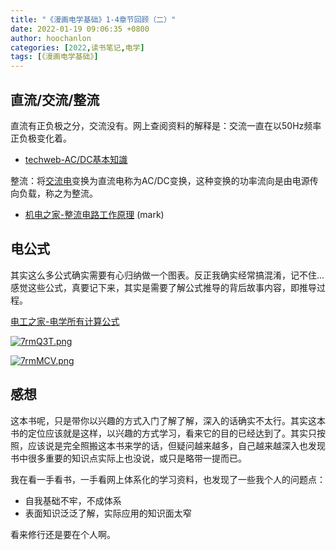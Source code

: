 ```yaml
---
title: "《漫画电学基础》1-4章节回顾（二）"
date: 2022-01-19 09:06:35 +0800
author: hoochanlon
categories: [2022,读书笔记,电学]
tags: [《漫画电学基础》]
---
```


## 直流/交流/整流

直流有正负极之分，交流没有。网上查阅资料的解释是：交流一直在以50Hz频率正负极变化着。

* [techweb-AC/DC基本知識](https://techweb.rohm.com.tw/knowledge/acdc/s-acdc/01-s-acdc/9)

整流：将[交流电](https://baike.baidu.com/item/交流电)变换为直流电称为AC/DC变换，这种变换的功率流向是由电源传向负载，称之为整流。

* [机电之家-整流电路工作原理](http://www.jdzj.com/diangong/article/2010-9-3/21505-1.htm) (mark)

<!-- more -->

## 电公式

其实这么多公式确实需要有心归纳做一个图表。反正我确实经常搞混淆，记不住...感觉这些公式，真要记下来，其实是需要了解公式推导的背后故事内容，即推导过程。

[电工之家-电学所有计算公式](https://www.dgzj.com/dgjc/96808.html)

[![7rmQ3T.png](https://s4.ax1x.com/2022/01/19/7rmQ3T.png)](https://imgtu.com/i/7rmQ3T)

[![7rmMCV.png](https://s4.ax1x.com/2022/01/19/7rmMCV.png)](https://imgtu.com/i/7rmMCV)

## 感想

这本书呢，只是带你以兴趣的方式入门了解了解，深入的话确实不太行。其实这本书的定位应该就是这样，以兴趣的方式学习，看来它的目的已经达到了。其实只按照，应该说是完全照搬这本书来学的话，但疑问越来越多，自己越来越深入也发现书中很多重要的知识点实际上也没说，或只是略带一提而已。

我在看一手看书，一手看网上体系化的学习资料，也发现了一些我个人的问题点：

* 自我基础不牢，不成体系
* 表面知识泛泛了解，实际应用的知识面太窄

看来修行还是要在个人啊。


